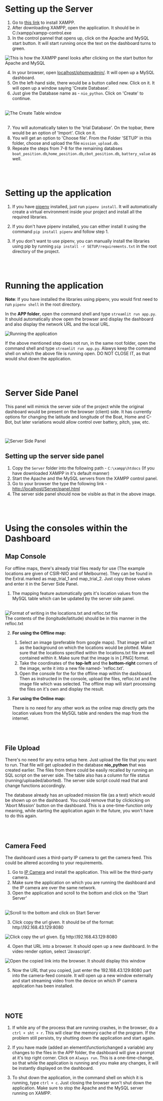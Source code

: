 # Setting up the Server

1. Go to [this link](https://www.apachefriends.org/download.html) to install XAMPP.
2. After downloading XAMPP, open the application. It should be in C:/xampp/xampp-control.exe
3. In the control pannel that opens up, click on the Apache and MySQL start button. It will start running once the text on the dashboard turns to green.

![This is how the XAMPP panel looks after clicking on the start button for Apache and MySQL](Extra/Images/xampp.png)

4. In your browser, open [localhost/phpmyadmin/](http://localhost/phpmyadmin/). It will open up a MySQL dashboard.
5. On the left-hand side, there would be a button called new. Click on it. It will open up a window saying 'Create Database'.
6. Just give the Database name as - `nio_python`. Click on 'Create' to continue.
<br></br>

![The Create Table window](Extra/Images/create_db.png)
<br></br>

7. You will automatically taken to the 'trial Database'. On the topbar, there would be an option of 'Import'. Click on it.
8. You will get an option to 'Choose file'. From the Folder 'SETUP' in this folder, choose and upload the file `mission_upload.db`.
9. Repeate the steps from 7-8 for the remaining databses `boat_position.db`,`home_position.db`,`cbot_position.db`, `battery_value` as well.

<br></br>

# Setting up the application

1. If you have [pipenv](https://pypi.org/project/pipenv/) installed, just run `pipenv install`. It will automatically create a virtual environment inside your project and install all the required libraries.

2. If you don't have pipenv installed, you can either install it using the command `pip install pipenv` and follow step 1.
3. If you don't want to use pipenv, you can manually install the libraries using pip by running `pip install -r SETUP/requirements.txt` in the root directory of the project.


<br></br>

# Running the application

__Note__: If you have installed the libraries using pipenv, you would first need to run `pipenv shell` in the root directory.

In the __APP folder__, open the command shell and type `streamlit run app.py`. It should automatically show open the browser and display the dashboard and also display the network URL and the local URL.

![Running the application](Extra/Images/running_app.png)

If the above mentioned step does not run, in the same root folder, open the command shell and type `streamlit run app.py`. Alawys keep the command shell on which the above file is running open. DO NOT CLOSE IT, as that would shut down the application.

<br></br>

# Server Side Panel

This panel will mimick the server side of the project while the original dashboard would be present on the browser (client) side. It has currently options for changing the latitude and longitude of the Boat, Home and C-Bot, but later variations would allow control over battery, pitch, yaw, etc.

<br>

![Server Side Panel](Extra/Images/server_panel.png)

## Setting up the server side panel

1. Copy the `Server` folder into the following path - `C:\xampp\htdocs` (If you have downloaded XAMPP in it's default manner)
2. Start the Apache and the MySQL servers from the XAMPP control panel.
3. Go to your browser the type the following link - [http://localhost/Server/panel.html](http://localhost/Server/panel.html)
4. The server side panel should now be visible as that in the above image.

<br></br>

# Using the consoles within the Dashboard

## **Map Console**

For offline maps, there's already trial files ready for use (The example locations are given of CSIR-NIO and of Melbourne). They can be found in the Extra\ marked as map_trial_1 and map_trial_2. 
Just copy those values and enter it in the Server Side Panel.

1. The mapping feature automatically gets it's location values from the MySQL table which can be updated by the server side panel.
<br></br>

![Format of writing in the locations.txt and refloc.txt file](Extra/Images/refloc.png)
<br>
The contents of the (longitude/latitude) should be in this manner in the refloc.txt

2. __For using the Offline map:__ 
    
    1. Select an image (preferable from google maps). That image will act as the background on which the locations would be plotted. Make sure that the locations specified within the locations.txt file are well contained within it. Make sure that the image is in [.PNG] format.
    2. Take the coordinates of the __top-left__ and the __bottom-right__ corners of the image, write it into a new file named- 'refloc.txt'.
    3. Open the console for the for the offline map within the dashboard. Then as instructed in the console, upload the files, refloc.txt and the image file which was selected. The offline map will start processing the files on it's own and display the result.

3. __For using the Online map:__

    There is no need for any other work as the online map directly gets the location values from the MySQL table and renders the map from the internet.

<br></br>

## **File Upload**

There's no need for any extra setup here. Just upload the file that you want to run. That file will get uploaded in the database __nio_python__ that was created earlier. The files from there could be easily recalled by running an SQL script on the server side. The table also has a column for file status (running/uploaded/aborted). The server side script could read that and change functions accordingly.

The database already has an uploaded mission file (as a test) which would be shown up on the dashboard. You could remove that by clickicking on 'Abort Mission' button on the dashboard. This is a one-time-function only meaning, while starting the application again in the future, you won't have to do this again.

<br></br>

## **Camera Feed**

The dashboard uses a third-party IP camera to get the camera feed. This could be altered according to your requirements.

1. Go to [IP Camera](https://play.google.com/store/apps/details?id=com.pas.webcam) and install the application. This will be the third-party camera.
2. Make sure the application on which you are running the dashboard and the IP camera are over the same network.
2. Open the application and scroll to the bottom and click on the 'Start Server'
<br></br>

![Scroll to the bottom and click on Start Server](Extra/Images/ip_camera.jpg)

3. Click copy the url given. It should be of the format: http:\\192.168.43.129:8080

![Click copy the url given. Eg http:\\192.168.43.129:8080](Extra/Images/ip_address.png)

4. Open that URL into a browser. It should open up a new dashboard. In the video render option, select 'Javascript'.

![Open the copied link into the browser. It should display this window](Extra/Images/ip_browser.png)

5. Now the URL that you copied, just enter the 192.168.43.129:8080 part into the camera-feed console. It will open up a new window externally and start streaming video from the device on which IP camera application has been installed.

<br></br>

## **NOTE**

1. If while any of the process that are running crashes, in the browser, do a `ctrl + sht + r`. This will clear the memory cache of the program. If the problem still persists, try shutting down the application and start again.

2. If you have made (added an element\function\changed a variable) any changes to the files in the APP folder, the dashboard will give a prompt at it's top right corner. Click on `Always run`. This is a one-time-change, so that while the application is running and you make any changes, it will be instantly displayed on the dashboard.

3. To shut down the application, in the command shell on which it is running, type `ctrl + c`. Just closing the browser won't shut down the application. Make sure to stop the Apache and the MySQL server running on XAMPP.
